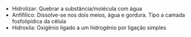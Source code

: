 - Hidrolizar: Quebrar a substância/molécula com água
- Anfifílico: Dissolve-se nos dois meios, água e gordura. Tipo a camada fosfolipídica da célula
- Hidroxila: Oxigênio ligado a um hidrogênio por ligação simples